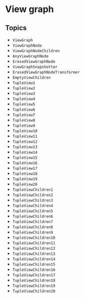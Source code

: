 # View graph

## Topics

- ``ViewGraph``
- ``ViewGraphNode``
- ``ViewGraphNodeChildren``
- ``AnyViewGraphNode``
- ``ErasedViewGraphNode``
- ``ViewGraphSnapshotter``
- ``ErasedViewGraphNodeTransformer``
- ``EmptyViewChildren``
- ``TupleView1``
- ``TupleView2``
- ``TupleView3``
- ``TupleView4``
- ``TupleView5``
- ``TupleView6``
- ``TupleView7``
- ``TupleView8``
- ``TupleView9``
- ``TupleView10``
- ``TupleView11``
- ``TupleView12``
- ``TupleView13``
- ``TupleView14``
- ``TupleView15``
- ``TupleView16``
- ``TupleView17``
- ``TupleView18``
- ``TupleView19``
- ``TupleView20``
- ``TupleViewChildren1``
- ``TupleViewChildren2``
- ``TupleViewChildren3``
- ``TupleViewChildren4``
- ``TupleViewChildren5``
- ``TupleViewChildren6``
- ``TupleViewChildren7``
- ``TupleViewChildren8``
- ``TupleViewChildren9``
- ``TupleViewChildren10``
- ``TupleViewChildren11``
- ``TupleViewChildren12``
- ``TupleViewChildren13``
- ``TupleViewChildren14``
- ``TupleViewChildren15``
- ``TupleViewChildren16``
- ``TupleViewChildren17``
- ``TupleViewChildren18``
- ``TupleViewChildren19``
- ``TupleViewChildren20``
